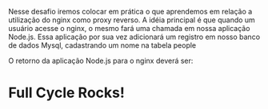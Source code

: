 Nesse desafio iremos colocar em prática o que aprendemos em relação a utilização do nginx como proxy reverso. A idéia principal é que quando um usuário acesse o nginx, o mesmo fará uma chamada em nossa aplicação Node.js. Essa aplicação por sua vez adicionará um registro em nosso banco de dados Mysql, cadastrando um nome na tabela people

O retorno da aplicação Node.js para o nginx deverá ser: <h1>Full Cycle Rocks!</h1>
